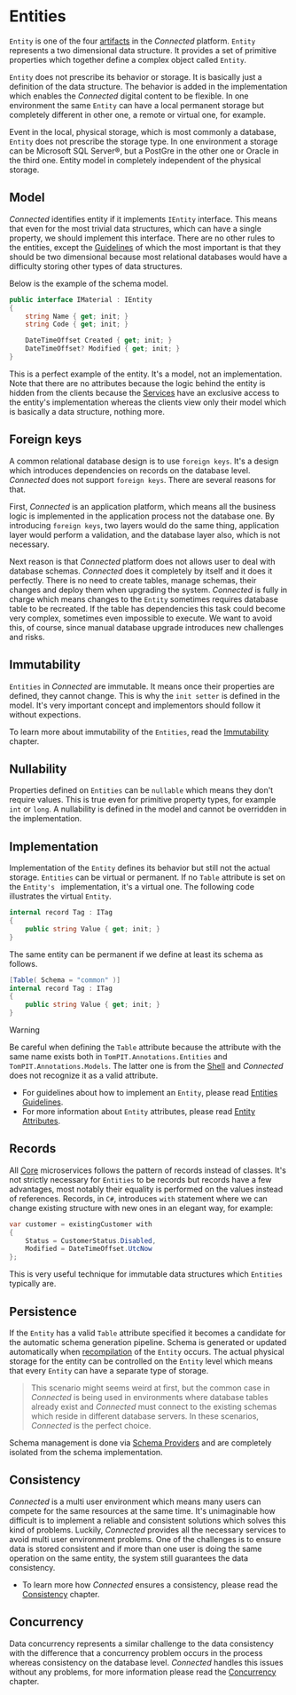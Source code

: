 # Entities
```Entity``` is one of the four [artifacts](../Artifacts/README.md) in the *Connected* platform. ```Entity``` represents a two dimensional data structure. It provides a set of primitive properties which together define a complex object called ```Entity```.

```Entity``` does not prescribe its behavior or storage. It is basically just a definition of the data structure. The behavior is added in the implementation which enables the *Connected* digital content to be flexible. In one environment the same ```Entity``` can have a local permanent storage but completely different in other one, a remote or virtual one, for example.

Event in the local, physical storage, which is most commonly a database, ```Entity``` does not prescribe the storage type. In one environment a storage can be Microsoft SQL Server®, but a PostGre in the other one or Oracle in the third one. Entity model in completely independent of the physical storage.

## Model

*Connected* identifies entity if it implements ```IEntity``` interface. This means that even for the most trivial data structures, which can have a single property, we should implement this interface. There are no other rules to the entities, except the [Guidelines](../../Guidelines/README.md) of which the most important is that they should be two dimensional because most relational databases would have a difficulty storing other types of data structures. 

Below is the example of the schema model.
```csharp
public interface IMaterial : IEntity
{
    string Name { get; init; }
    string Code { get; init; }

    DateTimeOffset Created { get; init; }
    DateTimeOffset? Modified { get; init; }
}
```
This is a perfect example of the entity. It's a model, not an implementation. Note that there are no attributes because the logic behind the entity is hidden from the clients because the [Services](../Services/README.md) have an exclusive access to the entity's implementation whereas the clients view only their model which is basically a data structure, nothing more.

## Foreign keys

A common relational database design is to use ```foreign keys```. It's a design which introduces dependencies on records on the database level. *Connected* does not support ```foreign keys```. There are several reasons for that.

First, *Connected* is an application platform, which means all the business logic is implemented in the application process not the database one. By introducing ```foreign keys```, two layers would do the same thing, application layer would perform a validation, and the database layer also, which is not necessary.

Next reason is that *Connected* platform does not allows user to deal with database schemas. *Connected* does it completely by itself and it does it perfectly. There is no need to create tables, manage schemas, their changes and deploy them when upgrading the system. *Connected* is fully in charge which means changes to the ```Entity``` sometimes requires database table to be recreated. If the table has dependencies this task could become very complex, sometimes even impossible to execute. We want to avoid this, of course, since manual database upgrade introduces new challenges and risks.

## Immutability

```Entities``` in *Connected* are immutable. It means once their properties are defined, they cannot change. This is why the ```init setter``` is defined in the model. It's very important concept and implementors should follow it without expections.

To learn more about immutability of the ```Entities```, read the [Immutability](Immutable.md) chapter.

## Nullability
Properties defined on ```Entities``` can be ```nullable``` which means they don't require values. This is true even for primitive property types, for example ```int``` or ```long```. A nullability is defined in the model and cannot be overridden in the implementation.

## Implementation
Implementation of the ```Entity``` defines its behavior but still not the actual storage. ```Entities``` can be virtual or permanent. If no ```Table``` attribute is set on the ```Entity's ``` implementation, it's a virtual one. The following code illustrates the virtual ```Entity```.
```csharp
internal record Tag : ITag
{
    public string Value { get; init; }
}
```
The same entity can be permanent if we define at least its schema as follows.
```csharp
[Table( Schema = "common" )]
internal record Tag : ITag
{
    public string Value { get; init; }
}
```
> [!WARNING]
> Be careful when defining the ```Table``` attribute because the attribute with the same name exists both in ```TomPIT.Annotations.Entities``` and ```TomPIT.Annotations.Models```. The latter one is from the [Shell](../../Environment/Shell.md) and *Connected* does not recognize it as a valid attribute.

- For guidelines about how to implement an ```Entity```, please read [Entities Guidelines](../../Guidelines/Entities.md).
- For more information about ```Entity``` attributes, please read [Entity Attributes](Attributes.md).

## Records

All [Core](../../Environment/Core.md) microservices follows the pattern of records instead of classes. It's not strictly necessary for ```Entities``` to be records but records have a few advantages, most notably their equality is performed on the values instead of references. Records, in ```C#```, introduces ```with``` statement where we can change existing structure with new ones in an elegant way, for example:
```csharp
var customer = existingCustomer with 
{
    Status = CustomerStatus.Disabled,
    Modified = DateTimeOffset.UtcNow
};
```
This is very useful technique for immutable data structures which ```Entities``` typically are.
## Persistence

If the ```Entity``` has a valid ```Table``` attribute specified it becomes a candidate for the automatic schema generation pipeline.
Schema is generated or updated automatically when [recompilation](../../Environment/Compilation.md) of the ```Entity``` occurs. The actual physical storage for the entity can be controlled on the ```Entity``` level which means that every ```Entity``` can have a separate type of storage.
> This scenario might seems weird at first, but the common case in *Connected* is being used in environments where database tables already exist and *Connected* must connect to the existing schemas which reside in different database servers. In these scenarios, *Connected* is the perfect choice.

Schema management is done via [Schema Providers](../Data/SchemaProviders.md) and are completely isolated from the schema implementation.

## Consistency

*Connected* is a multi user environment which means many users can compete for the same resources at the same time. It's unimaginable how difficult is to implement a reliable and consistent solutions which solves this kind of problems. Luckily, *Connected* provides all the necessary services to avoid multi user environment problems. One of the challenges is to ensure data is stored consistent and if more than one user is doing the same operation on the same entity, the system still guarantees the data consistency.

- To learn more how *Connected* ensures a consistency, please read the [Consistency](Consistency.md) chapter.

## Concurrency
Data concurrency represents a similar challenge to the data consistency with the difference that a concurrency problem occurs in the process whereas consistency on the database level. *Connected* handles this issues without any problems, for more information please read the [Concurrency](Concurrency.md) chapter.